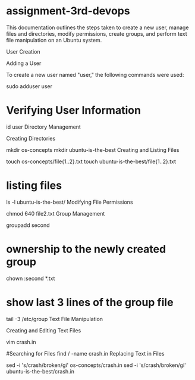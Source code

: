 # assignment-3rd-devops
This documentation outlines the steps taken to create a new user, manage files and directories, modify permissions, create groups, and perform text file manipulation on an Ubuntu system.

User Creation

Adding a User

To create a new user named "user," the following commands were used:

sudo adduser user

# Verifying User Information
id user
Directory Management

Creating Directories

mkdir os-concepts
mkdir ubuntu-is-the-best
Creating and Listing Files

touch os-concepts/file{1..2}.txt
touch ubuntu-is-the-best/file{1..2}.txt

# listing files
ls -l ubuntu-is-the-best/
Modifying File Permissions

chmod 640 file2.txt
Group Management

groupadd second
# ownership to the newly created group
chown :second *.txt

# show last 3 lines of the group file
tail -3 /etc/group
Text File Manipulation

Creating and Editing Text Files

vim crash.in


#Searching for Files
find / -name crash.in
Replacing Text in Files

sed -i 's/crash/broken/gi' os-concepts/crash.in
sed -i 's/crash/broken/gi' ubuntu-is-the-best/crash.in
